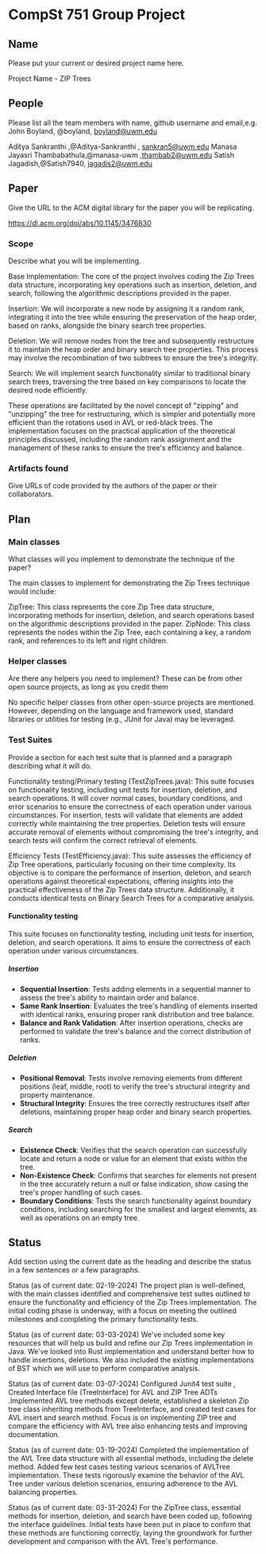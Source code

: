 # CompSt 751 Group Project

## Name

Please put your current or desired project name here.

Project Name - ZIP Trees

## People

Please list all the team members with name, github username and email,e.g. 
John Boyland, @boyland, boyland@uwm.edu

Aditya Sankranthi ,@Aditya-Sankranthi , sankran5@uwm.edu 
Manasa Jayasri Thambabathula,@manasa-uwm ,thambab2@uwm.edu 
Satish Jagadish,@Satish7940, jagadis2@uwm.edu


## Paper

Give the URL to the ACM digital library for the paper you will be replicating.

https://dl.acm.org/doi/abs/10.1145/3476830


### Scope

Describe what you will be implementing.

Base Implementation: The core of the project involves coding the Zip Trees data structure, incorporating key operations such as insertion, deletion, and search, following the algorithmic descriptions provided in the paper.

Insertion: We will incorporate a new node by assigning it a random rank, integrating it into the tree while ensuring the preservation of the heap order, based on ranks, alongside the binary search tree properties.

Deletion: We will remove nodes from the tree and subsequently restructure it to maintain the heap order and binary search tree properties. This process may involve the recombination of two subtrees to ensure the tree's integrity.

Search: We will implement search functionality similar to traditional binary search trees, traversing the tree based on key comparisons to locate the desired node efficiently.

These operations are facilitated by the novel concept of "zipping" and "unzipping" the tree for restructuring, which is simpler and potentially more efficient than the rotations used in AVL or red-black trees. The implementation focuses on the practical application of the theoretical principles discussed, including the random rank assignment and the management of these ranks to ensure the tree's efficiency and balance.

### Artifacts found

Give URLs of code provided by the authors of the paper or their collaborators.

## Plan

### Main classes

What classes will you implement to demonstrate the technique of the paper?

The main classes to implement for demonstrating the Zip Trees technique would include:

ZipTree: This class represents the core Zip Tree data structure, incorporating methods for insertion, deletion, and search operations based on the algorithmic descriptions provided in the paper.
ZipNode: This class represents the nodes within the Zip Tree, each containing a key, a random rank, and references to its left and right children.

### Helper classes

Are there any helpers you need to implement?
These can be from other open source projects, as long as you credit them

No specific helper classes from other open-source projects are mentioned. However, depending on the language and framework used, standard libraries or utilities for testing (e.g., JUnit for Java) may be leveraged.

### Test Suites

Provide a section for each test suite that is planned and a paragraph describing what it will do.

Functionality testing/Primary testing (TestZipTrees.java):
This suite focuses on functionality testing, including unit tests for insertion, deletion, and search operations. It will cover normal cases, boundary conditions, and error scenarios to ensure the correctness of each operation under various circumstances. For insertion, tests will validate that elements are added correctly while maintaining the tree properties. Deletion tests will ensure accurate removal of elements without compromising the tree's integrity, and search tests will confirm the correct retrieval of elements.

Efficiency Tests (TestEfficiency.java):
This suite assesses the efficiency of Zip Tree operations, particularly focusing on their time complexity. Its objective is to compare the performance of insertion, deletion, and search operations against theoretical expectations, offering insights into the practical effectiveness of the Zip Trees data structure. Additionally, it conducts identical tests on Binary Search Trees for a comparative analysis.

#### Functionality testing
This suite focuses on functionality testing, including unit tests for insertion, deletion, and search operations. It aims to ensure the correctness of each operation under various circumstances.
##### Insertion
- **Sequential Insertion**: Tests adding elements in a sequential manner to assess the tree's ability to maintain order and balance.
- **Same Rank Insertion**: Evaluates the tree's handling of elements inserted with identical ranks, ensuring proper rank distribution and tree balance.
- **Balance and Rank Validation**: After insertion operations, checks are performed to validate the tree's balance and the correct distribution of ranks.

##### Deletion
- **Positional Removal**: Tests involve removing elements from different positions (leaf, middle, root) to verify the tree's structural integrity and property maintenance.
- **Structural Integrity**: Ensures the tree correctly restructures itself after deletions, maintaining proper heap order and binary search properties.

##### Search
- **Existence Check**: Verifies that the search operation can successfully locate and return a node or value for an element that exists within the tree.
- **Non-Existence Check**: Confirms that searches for elements not present in the tree accurately return a null or false indication, show casing the tree's proper handling of such cases.
- **Boundary Conditions**: Tests the search functionality against boundary conditions, including searching for the smallest and largest elements, as well as operations on an empty tree.

## Status

Add section using the current date as the heading and describe the status in a few sentences or a few paragraphs.

Status (as of current date: 02-19-2024)
The project plan is well-defined, with the main classes identified and comprehensive test suites outlined to ensure the functionality and efficiency of the Zip Trees implementation. The initial coding phase is underway, with a focus on meeting the outlined milestones and completing the primary functionality tests.

Status (as of current date: 03-03-2024)
We've included some key resources that will help us build and refine our Zip Trees implementation in Java. We've looked into Rust implementation and understand better how to handle insertions, deletions. We also included the existing implementations of BST which we will use to perform comparative analysis.

Status (as of current date: 03-07-2024)
Configured Junit4 test suite , Created Interface file (TreeInterface) for AVL and ZIP Tree ADTs .Implemented AVL tree methods except delete, established a skeleton Zip tree class inheriting  methods from TreeInterface, and created test cases for AVL insert and search method. Focus is on implementing ZIP tree and compare the efficiency with AVL tree also enhancing tests and improving documentation. 

Status (as of current date: 03-19-2024)
Completed the implementation of the AVL Tree data structure with all essential methods, including the delete method. Added few test cases testing various scenarios of AVLTree implementation. These tests rigorously examine the behavior of the AVL Tree under various deletion scenarios, ensuring adherence to the AVL balancing properties.

Status (as of current date: 03-31-2024)
For the ZipTree class, essential methods for insertion, deletion, and search have been coded up, following the interface guidelines. Initial tests have been put in place to confirm that these methods are functioning correctly, laying the groundwork for further development and comparison with the AVL Tree's performance.
